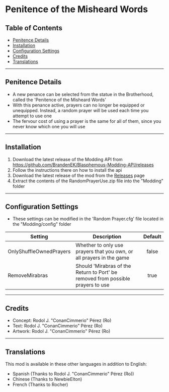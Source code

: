 # Penitence of the Misheard Words

## Table of Contents

- [Penitence Details](https://github.com/BrandenEK/Blasphemous-Random-Prayer-Use#penitence-details)
- [Installation](https://github.com/BrandenEK/Blasphemous-Random-Prayer-Use#installation)
- [Configuration Settings](https://github.com/BrandenEK/Blasphemous-Random-Prayer-Use#configuration-settings)
- [Credits](https://github.com/BrandenEK/Blasphemous-Random-Prayer-Use#credits)
- [Translations](https://github.com/BrandenEK/Blasphemous-Random-Prayer-Use#translations)

---

## Penitence Details

- A new penance can be selected from the statue in the Brotherhood, called the 'Penitence of the Misheard Words'
- With this penance active, prayers can no longer be equipped or unequipped.  Instead, a random prayer will be used each time you attempt to use one
- The fervour cost of using a prayer is the same for all of them, since you never know which one you will use

---

## Installation

1. Download the latest release of the Modding API from https://github.com/BrandenEK/Blasphemous-Modding-API/releases
2. Follow the instructions there on how to install the api
3. Download the latest release of the mod from the [Releases](https://github.com/BrandenEK/Blasphemous-Random-Prayer-Use/releases) page
4. Extract the contents of the RandomPrayerUse.zip file into the "Modding" folder

---

## Configuration Settings
- These settings can be modified in the 'Random Prayer.cfg' file located in the "Modding/config" folder

| Setting | Description | Default |
| ------- | ----------- | :-----: |
| OnlyShuffleOwnedPrayers | Whether to only use prayers that you own, or all prayers in the game | false |
| RemoveMirabras | Should 'Mirabras of the Return to Port' be removed from possible prayers to use | true |

---

## Credits

- Concept: Rodol J. "ConanCimmerio" Pérez (Ro)
- Text: Rodol J. "ConanCimmerio" Pérez (Ro)
- Artwork: Rodol J. "ConanCimmerio" Pérez (Ro)

---

## Translations

This mod is available in these other languages in addition to English:
- Spanish (Thanks to Rodol J. "ConanCimmerio" Pérez (Ro))
- Chinese (Thanks to NewbieElton)
- French (Thanks to Rocher)
